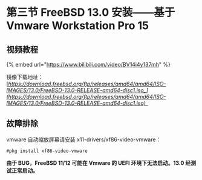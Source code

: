 # 第三节 FreeBSD 13.0 安装——基于 Vmware Workstation Pro 15

## 视频教程

{% embed url="https://www.bilibili.com/video/BV14i4y137mh" %}

镜像下载地址：[_https://download.freebsd.org/ftp/releases/amd64/amd64/ISO-IMAGES/13.0/FreeBSD-13.0-RELEASE-amd64-disc1.iso_](https://download.freebsd.org/ftp/releases/amd64/amd64/ISO-IMAGES/13.0/FreeBSD-13.0-RELEASE-amd64-disc1.iso)__

## 故障排除

vmware 自动缩放屏幕请安装 x11-drivers/xf86-video-vmware：&#x20;

`#pkg install xf86-video-vmware`

**由于 BUG，FreeBSD 11/12 可能在 Vmware 的 UEFI 环境下无法启动。13.0 经测试正常启动。**
